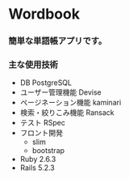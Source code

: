 # Wordbook
### 簡単な単語帳アプリです。

### 主な使用技術
- DB PostgreSQL
- ユーザー管理機能 Devise
- ページネーション機能 kaminari
- 検索・絞りこみ機能 Ransack
- テスト RSpec
- フロント開発　
  - slim
  - bootstrap
- Ruby 2.6.3
- Rails 5.2.3
